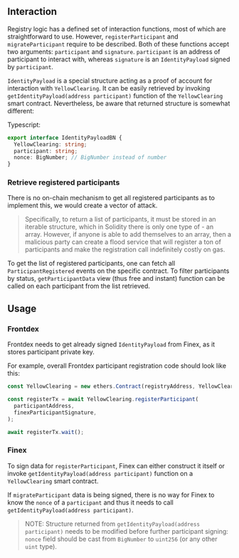 <!-- DOCTOC SKIP -->

## Interaction

Registry logic has a defined set of interaction functions, most of which are straightforward to use. However, `registerParticipant` and `migrateParticipant` require to be described. Both of these functions accept two arguments: `participant` and `signature`.
`participant` is an address of participant to interact with, whereas `signature` is an `IdentityPayload` signed by `participant`.

`IdentityPayload` is a special structure acting as a proof of account for interaction with `YellowClearing`.
It can be easily retrieved by invoking `getIdentityPayload(address participant)` function of the `YellowClearing` smart contract. Nevertheless, be aware that returned structure is somewhat different:

Typescript:

```typescript
export interface IdentityPayloadBN {
  YellowClearing: string;
  participant: string;
  nonce: BigNumber; // BigNumber instead of number
}
```

### Retrieve registered participants

There is no on-chain mechanism to get all registered participants as to implement this, we would create a vector of attack.

> Specifically, to return a list of participants, it must be stored in an iterable structure, which in Solidity there is only one type of - an array.
> However, if anyone is able to add themselves to an array, then a malicious party can create a flood service that will register a ton of participants and make the registration call indefinitely costly on gas.

To get the list of registered participants, one can fetch all `ParticipantRegistered` events on the specific contract.
To filter participants by status, `getParticipantData` view (thus free and instant) function can be called on each participant from the list retrieved.

## Usage

### Frontdex

Frontdex needs to get already signed `IdentityPayload` from Finex, as it stores participant private key.

For example, overall Frontdex participant registration code should look like this:

```typescript
const YellowClearing = new ethers.Contract(registryAddress, YellowClearingV1Artifact.abi, signer);

const registerTx = await YellowClearing.registerParticipant(
  participantAddress,
  finexParticipantSignature,
);

await registerTx.wait();
```

### Finex

To sign data for `registerParticipant`, Finex can either construct it itself or invoke `getIdentityPayload(address participant)` function on a `YellowClearing` smart contract.

If `migrateParticipant` data is being signed, there is no way for Finex to know the `nonce` of a `participant` and thus it needs to call `getIdentityPayload(address participant)`.

> NOTE: Structure returned from `getIdentityPayload(address participant)` needs to be modified before further participant signing: `nonce` field should be cast from `BigNumber` to `uint256` (or any other `uint` type).
